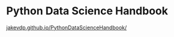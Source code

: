 # Python Data Science Handbook

[jakevdp.github.io/PythonDataScienceHandbook/](https://jakevdp.github.io/PythonDataScienceHandbook/index.html)